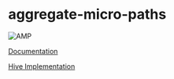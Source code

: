 aggregate-micro-paths
=====================

![AMP](https://raw.github.com/Sotera/aggregate-micro-paths/master/docs/images/europe-1.png)

[Documentation](http://nbviewer.ipython.org/github/Sotera/aggregate-micro-paths/blob/master/docs/AMP-README.ipynb)

[Hive Implementation](http://nbviewer.ipython.org/github/Sotera/aggregate-micro-paths/blob/master/docs/HIVE-README.ipynb)
